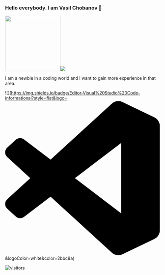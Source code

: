 ### Hello everybody. I am Vasil Chobanov 👋

<img height="180em" src="https://github-readme-stats.vercel.app/api?username=vaskochobanov&show_icons=true&hide_border=true&&count_private=true&include_all_commits=true" /><img src="https://github-readme-stats.vercel.app/api/top-langs/?username=vaskochobanov&theme=<THEME_NAME>" />

I am a newbie in a coding world and I want to gain more experience in that area.

![](https://img.shields.io/badge/Editor-Visual%20Studio%20Code-informational?style=flat&logo=<svg role="img" viewBox="0 0 24 24" xmlns="http://www.w3.org/2000/svg"><title>Visual Studio Code</title><path d="M23.15 2.587L18.21.21a1.494 1.494 0 0 0-1.705.29l-9.46 8.63-4.12-3.128a.999.999 0 0 0-1.276.057L.327 7.261A1 1 0 0 0 .326 8.74L3.899 12 .326 15.26a1 1 0 0 0 .001 1.479L1.65 17.94a.999.999 0 0 0 1.276.057l4.12-3.128 9.46 8.63a1.492 1.492 0 0 0 1.704.29l4.942-2.377A1.5 1.5 0 0 0 24 20.06V3.939a1.5 1.5 0 0 0-.85-1.352zm-5.146 14.861L10.826 12l7.178-5.448v10.896z"/></svg>&logoColor=white&color=2bbc8a)

![visitors](https://visitor-badge.glitch.me/badge?page_id=vaskochobanov)

<!--
**vaskochobanov/vaskochobanov** is a ✨ _special_ ✨ repository because its `README.md` (this file) appears on your GitHub profile.

Here are some ideas to get you started:

- 🔭 I’m currently working on ...
- 🌱 I’m currently learning ...
- 👯 I’m looking to collaborate on ...
- 🤔 I’m looking for help with ...
- 💬 Ask me about ...
- 📫 How to reach me: ...
- 😄 Pronouns: ...
- ⚡ Fun fact: ...
-->

